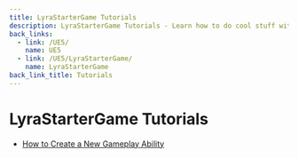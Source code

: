 ```yaml
---
title: LyraStarterGame Tutorials
description: LyraStarterGame Tutorials - Learn how to do cool stuff with LyraStarterGame
back_links:
  - link: /UE5/
    name: UE5
  - link: /UE5/LyraStarterGame/
    name: LyraStarterGame
back_link_title: Tutorials
---
```



# LyraStarterGame Tutorials

- [How to Create a New Gameplay Ability](./How-To-Create-a-New-Gameplay-Ability)

